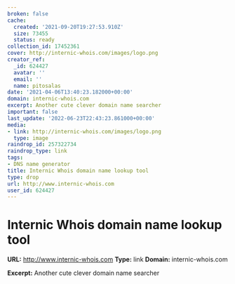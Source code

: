 ```yaml
---
broken: false
cache:
  created: '2021-09-20T19:27:53.910Z'
  size: 73455
  status: ready
collection_id: 17452361
cover: http://internic-whois.com/images/logo.png
creator_ref:
  _id: 624427
  avatar: ''
  email: ''
  name: pitosalas
date: '2021-04-06T13:40:23.182000+00:00'
domain: internic-whois.com
excerpt: Another cute clever domain name searcher
important: false
last_update: '2022-06-23T22:43:23.861000+00:00'
media:
- link: http://internic-whois.com/images/logo.png
  type: image
raindrop_id: 257322734
raindrop_type: link
tags:
- DNS name generator
title: Internic Whois domain name lookup tool
type: drop
url: http://www.internic-whois.com
user_id: 624427
---
```


# Internic Whois domain name lookup tool

**URL:** http://www.internic-whois.com
**Type:** link
**Domain:** internic-whois.com

**Excerpt:** Another cute clever domain name searcher
